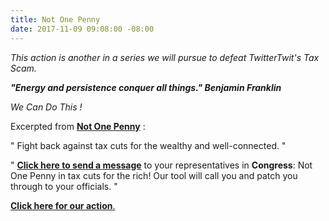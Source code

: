 ```yaml
---
title: Not One Penny
date: 2017-11-09 09:08:00 -08:00
---
```


*This action is another in a series we will pursue to defeat TwitterTwit's Tax Scam.*

***"Energy and persistence conquer all things." Benjamin Franklin***

*We Can Do This !*

Excerpted from [**Not One Penny**](https://notonepenny.org/) :

"  Fight back against tax cuts for the wealthy and well-connected.  "

"  [**Click here to send a message**](https://notonepenny.org/take-action/) to your representatives in **Congress**: Not One Penny in tax cuts for the rich! Our tool will call you and patch you through to your officials.  "

[**Click here for our action**.
](https://notonepenny.org/take-action/)